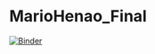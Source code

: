 # MarioHenao_Final

[![Binder](https://mybinder.org/badge_logo.svg)](https://mybinder.org/v2/gh/mariohenao/MarioHenao_Final/master?urlpath=lab)
